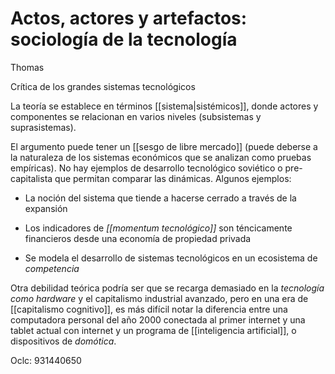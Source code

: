 # Actos, actores y artefactos: sociología de la tecnología
Thomas

Crítica de los grandes sistemas tecnológicos

La teoría se establece en términos [[sistema|sistémicos]], donde actores y componentes se relacionan en varios niveles (subsistemas y suprasistemas).

El argumento puede tener un [[sesgo de libre mercado]] (puede deberse a la naturaleza de los sistemas económicos que se analizan como pruebas empíricas). No hay ejemplos de desarrollo tecnológico soviético o pre-capitalista que permitan comparar las dinámicas. Algunos ejemplos:

- La noción del sistema que tiende a hacerse cerrado a través de la expansión

- Los indicadores de *[[momentum tecnológico]]* son téncicamente financieros desde una economía de propiedad privada

- Se modela el desarrollo de sistemas tecnológicos en un ecosistema de *competencia*

Otra debilidad teórica podría ser que se recarga demasiado en la *tecnología como hardware* y el capitalismo industrial avanzado, pero en una era de [[capitalismo cognitivo]], es más difícil notar la diferencia entre una computadora personal del año 2000 conectada al primer internet y una tablet actual con internet y un programa de [[inteligencia artificial]], o dispositivos de *domótica*.

Oclc: 931440650

